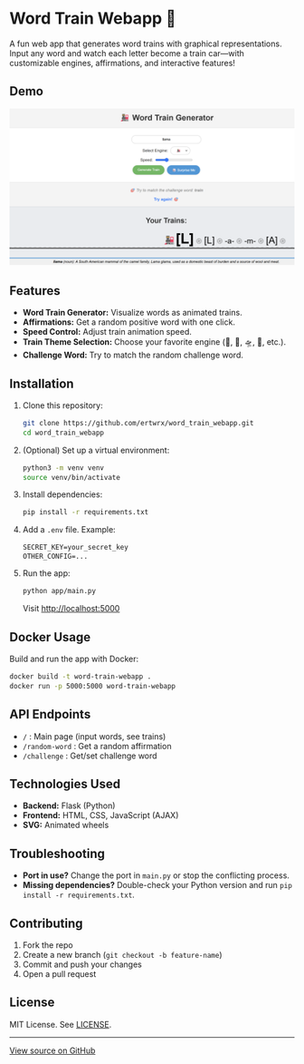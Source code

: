 # Word Train Webapp 🚂

A fun web app that generates word trains with graphical representations. Input any word and watch each letter become a train car—with customizable engines, affirmations, and interactive features!

## Demo
<!-- Optionally add a screenshot or GIF -->
![Demo Screenshot](screenshot.png)

## Features

- **Word Train Generator:** Visualize words as animated trains.
- **Affirmations:** Get a random positive word with one click.
- **Speed Control:** Adjust train animation speed.
- **Train Theme Selection:** Choose your favorite engine (🚂, 🚀, 🛸, 🚌, etc.).
- **Challenge Word:** Try to match the random challenge word.

## Installation

1. Clone this repository:
   ```bash
   git clone https://github.com/ertwrx/word_train_webapp.git
   cd word_train_webapp
   ```

2. (Optional) Set up a virtual environment:
   ```bash
   python3 -m venv venv
   source venv/bin/activate
   ```

3. Install dependencies:
   ```bash
   pip install -r requirements.txt
   ```

4. Add a `.env` file. Example:
   ```
   SECRET_KEY=your_secret_key
   OTHER_CONFIG=...
   ```

5. Run the app:
   ```bash
   python app/main.py
   ```
   Visit [http://localhost:5000](http://localhost:5000)

## Docker Usage

Build and run the app with Docker:
```bash
docker build -t word-train-webapp .
docker run -p 5000:5000 word-train-webapp
```

## API Endpoints

- `/` : Main page (input words, see trains)
- `/random-word` : Get a random affirmation
- `/challenge` : Get/set challenge word

## Technologies Used

- **Backend:** Flask (Python)
- **Frontend:** HTML, CSS, JavaScript (AJAX)
- **SVG:** Animated wheels

## Troubleshooting

- **Port in use?** Change the port in `main.py` or stop the conflicting process.
- **Missing dependencies?** Double-check your Python version and run `pip install -r requirements.txt`.

## Contributing

1. Fork the repo
2. Create a new branch (`git checkout -b feature-name`)
3. Commit and push your changes
4. Open a pull request

## License

MIT License. See [LICENSE](LICENSE).

---

[View source on GitHub](https://github.com/ertwrx/word_train_webapp)
